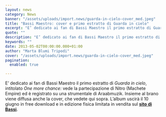 ```yaml
---
layout: news
category: News
banner: "/assets/uploads/import.news/guarda-in-cielo-cover_med.jpeg"
title: "Bassi Maestro: cover e primo estratto di Guarda in cielo"
excerpt: "E’ dedicato ai fan di Bassi Maestro il primo estratto di Guarda in cielo, intitolato One more chance: vede la partecipazione di Nitro (Machete Empire) ed è registrato su una strumentale di Araabmuzik. Insieme al brano viene diffusa anche la cover, che vedete qui sopra. L’album uscirà il 10 giugno in free download e in edizione [&hellip"
quote: ""
description: "E’ dedicato ai fan di Bassi Maestro il primo estratto di Guarda in cielo, intitolato One more chance: vede la partecipazione di Nitro (Machete Empire) ed è registrato su una strumentale di Araabmuzik. Insieme al brano viene diffusa anche la cover, che vedete qui sopra. L’album uscirà il 10 giugno in free download e in edizione [&hellip"
keywords: ""
date: 2013-05-02T00:00:00.000+01:00
author: "Marta Blumi Tripodi"
cover: "/assets/uploads/import.news/guarda-in-cielo-cover_med.jpeg"
pagination:
  enabled: true

---
```


E’ dedicato ai fan di Bassi Maestro il primo estratto di _Guarda in cielo_, intitolato _One more chance:_ vede la partecipazione di Nitro (Machete Empire) ed è registrato su una strumentale di Araabmuzik. Insieme al brano viene diffusa anche la cover, che vedete qui sopra. L’album uscirà il 10 giugno in free download e in edizione fisica limitata in vendita sul [**sito di Bassi**](http://www.bassimaestro.com/ "http://www.bassimaestro.com/").

  